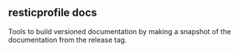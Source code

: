 ## resticprofile docs

Tools to build versioned documentation by making a snapshot of the documentation from the release tag.